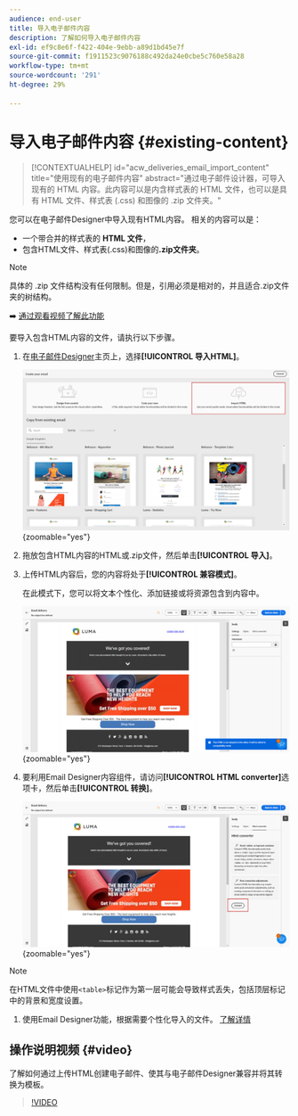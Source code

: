 ```yaml
---
audience: end-user
title: 导入电子邮件内容
description: 了解如何导入电子邮件内容
exl-id: ef9c8e6f-f422-404e-9ebb-a89d1bd45e7f
source-git-commit: f1911523c9076188c492da24e0cbe5c760e58a28
workflow-type: tm+mt
source-wordcount: '291'
ht-degree: 29%

---
```


# 导入电子邮件内容 {#existing-content}

>[!CONTEXTUALHELP]
>id="acw_deliveries_email_import_content"
>title="使用现有的电子邮件内容"
>abstract="通过电子邮件设计器，可导入现有的 HTML 内容。此内容可以是内含样式表的 HTML 文件，也可以是具有 HTML 文件、样式表 (.css) 和图像的 .zip 文件夹。"

您可以在电子邮件Designer中导入现有HTML内容。 相关的内容可以是：

* 一个带合并的样式表的 **HTML 文件**，
* 包含HTML文件、样式表(.css)和图像的&#x200B;**.zip文件夹**。

>[!NOTE]
>
>具体的 .zip 文件结构没有任何限制。但是，引用必须是相对的，并且适合.zip文件夹的树结构。

➡️ [通过观看视频了解此功能](#video)

要导入包含HTML内容的文件，请执行以下步骤。

1. 在[电子邮件Designer](get-started-email-designer.md)主页上，选择&#x200B;**[!UICONTROL 导入HTML]**。

   ![显示“电子邮件HTML”主页中“导入Designer”选项的屏幕截图。](assets/html-import.png){zoomable="yes"}

1. 拖放包含HTML内容的HTML或.zip文件，然后单击&#x200B;**[!UICONTROL 导入]**。

1. 上传HTML内容后，您的内容将处于&#x200B;**[!UICONTROL 兼容模式]**。

   在此模式下，您可以将文本个性化、添加链接或将资源包含到内容中。

   ![在兼容模式下显示上传的HTML内容的屏幕截图。](assets/html-imported.png){zoomable="yes"}

1. 要利用Email Designer内容组件，请访问&#x200B;**[!UICONTROL HTML converter]**&#x200B;选项卡，然后单击&#x200B;**[!UICONTROL 转换]**。

   ![显示“HTML转换器”选项卡和“转换”按钮的屏幕截图。](assets/html-imported-2.png){zoomable="yes"}

>[!NOTE]
>
>在HTML文件中使用`<table>`标记作为第一层可能会导致样式丢失，包括顶层标记中的背景和宽度设置。

1. 使用Email Designer功能，根据需要个性化导入的文件。 [了解详情](content-components.md)

## 操作说明视频 {#video}

了解如何通过上传HTML创建电子邮件、使其与电子邮件Designer兼容并将其转换为模板。

>[!VIDEO](https://video.tv.adobe.com/v/3427633/?quality=12)